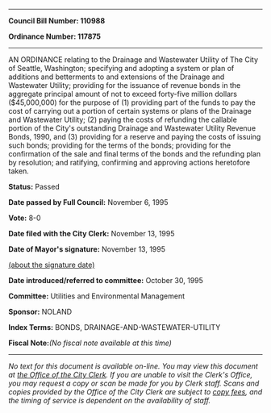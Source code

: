

********

**Council Bill Number: 110988**
   
**Ordinance Number: 117875**
********

 AN ORDINANCE relating to the Drainage and Wastewater Utility of The City of Seattle, Washington; specifying and adopting a system or plan of additions and betterments to and extensions of the Drainage and Wastewater Utility; providing for the issuance of revenue bonds in the aggregate principal amount of not to exceed forty-five million dollars ($45,000,000) for the purpose of (1) providing part of the funds to pay the cost of carrying out a portion of certain systems or plans of the Drainage and Wastewater Utility; (2) paying the costs of refunding the callable portion of the City's outstanding Drainage and Wastewater Utility Revenue Bonds, 1990, and (3) providing for a reserve and paying the costs of issuing such bonds; providing for the terms of the bonds; providing for the confirmation of the sale and final terms of the bonds and the refunding plan by resolution; and ratifying, confirming and approving actions heretofore taken.

**Status:** Passed
   
**Date passed by Full Council:** November 6, 1995
   
**Vote:** 8-0
   
**Date filed with the City Clerk:** November 13, 1995
   
**Date of Mayor's signature:** November 13, 1995
   
[(about the signature date)](/~public/approvaldate.htm)
   
   
   
**Date introduced/referred to committee:** October 30, 1995
   
**Committee:** Utilities and Environmental Management
   
**Sponsor:** NOLAND
   
   
**Index Terms:** BONDS, DRAINAGE-AND-WASTEWATER-UTILITY

**Fiscal Note:**_(No fiscal note available at this time)_
********

_No text for this document is available on-line. You may view this document at [the Office of the City Clerk](http://www.seattle.gov/leg/clerk/contactUs.htm). If you are unable to visit the Clerk's Office, you may request a copy or scan be made for you by Clerk staff. Scans and copies provided by the Office of the City Clerk are subject to [copy fees](http://clerk.seattle.gov/~public/clerkfees.htm), and the timing of service is dependent on the availability of staff._

